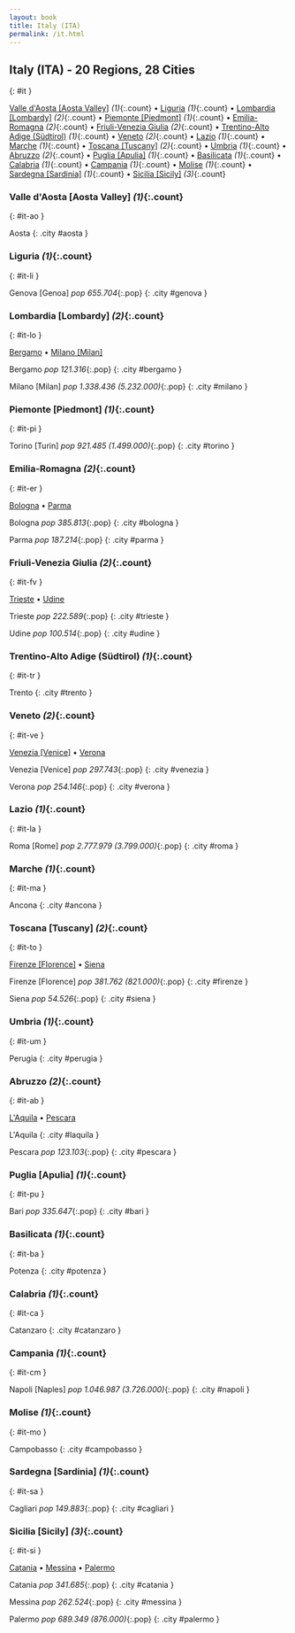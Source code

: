 ```yaml
---
layout: book
title: Italy (ITA)
permalink: /it.html
---
```


## Italy (ITA) - 20 Regions, 28 Cities
{: #it }


[Valle d'Aosta [Aosta Valley]](#it-ao) _(1)_{:.count} • [Liguria](#it-li) _(1)_{:.count} • [Lombardia [Lombardy]](#it-lo) _(2)_{:.count} • [Piemonte [Piedmont]](#it-pi) _(1)_{:.count} • [Emilia-Romagna](#it-er) _(2)_{:.count} • [Friuli-Venezia Giulia](#it-fv) _(2)_{:.count} • [Trentino-Alto Adige (Südtirol)](#it-tr) _(1)_{:.count} • [Veneto](#it-ve) _(2)_{:.count} • [Lazio](#it-la) _(1)_{:.count} • [Marche](#it-ma) _(1)_{:.count} • [Toscana [Tuscany]](#it-to) _(2)_{:.count} • [Umbria](#it-um) _(1)_{:.count} • [Abruzzo](#it-ab) _(2)_{:.count} • [Puglia [Apulia]](#it-pu) _(1)_{:.count} • [Basilicata](#it-ba) _(1)_{:.count} • [Calabria](#it-ca) _(1)_{:.count} • [Campania](#it-cm) _(1)_{:.count} • [Molise](#it-mo) _(1)_{:.count} • [Sardegna [Sardinia]](#it-sa) _(1)_{:.count} • [Sicilia [Sicily]](#it-si) _(3)_{:.count}




### Valle d'Aosta [Aosta Valley] _(1)_{:.count}
{: #it-ao }




<div class='columns2' markdown='1'>


Aosta  {: .city #aosta } <br>

</div>



### Liguria _(1)_{:.count}
{: #it-li }




<div class='columns2' markdown='1'>


Genova [Genoa]  _pop 655.704_{:.pop} {: .city #genova } <br>

</div>



### Lombardia [Lombardy] _(2)_{:.count}
{: #it-lo }


[Bergamo](#bergamo) • [Milano [Milan]](#milano)

<div class='columns2' markdown='1'>


Bergamo  _pop 121.316_{:.pop} {: .city #bergamo } <br>

Milano [Milan]  _pop 1.338.436 (5.232.000)_{:.pop} {: .city #milano } <br>

</div>



### Piemonte [Piedmont] _(1)_{:.count}
{: #it-pi }




<div class='columns2' markdown='1'>


Torino [Turin]  _pop 921.485 (1.499.000)_{:.pop} {: .city #torino } <br>

</div>



### Emilia-Romagna _(2)_{:.count}
{: #it-er }


[Bologna](#bologna) • [Parma](#parma)

<div class='columns2' markdown='1'>


Bologna  _pop 385.813_{:.pop} {: .city #bologna } <br>

Parma  _pop 187.214_{:.pop} {: .city #parma } <br>

</div>



### Friuli-Venezia Giulia _(2)_{:.count}
{: #it-fv }


[Trieste](#trieste) • [Udine](#udine)

<div class='columns2' markdown='1'>


Trieste  _pop 222.589_{:.pop} {: .city #trieste } <br>

Udine  _pop 100.514_{:.pop} {: .city #udine } <br>

</div>



### Trentino-Alto Adige (Südtirol) _(1)_{:.count}
{: #it-tr }




<div class='columns2' markdown='1'>


Trento  {: .city #trento } <br>

</div>



### Veneto _(2)_{:.count}
{: #it-ve }


[Venezia [Venice]](#venezia) • [Verona](#verona)

<div class='columns2' markdown='1'>


Venezia [Venice]  _pop 297.743_{:.pop} {: .city #venezia } <br>

Verona  _pop 254.146_{:.pop} {: .city #verona } <br>

</div>



### Lazio _(1)_{:.count}
{: #it-la }




<div class='columns2' markdown='1'>


Roma [Rome]  _pop 2.777.979 (3.799.000)_{:.pop} {: .city #roma } <br>

</div>



### Marche _(1)_{:.count}
{: #it-ma }




<div class='columns2' markdown='1'>


Ancona  {: .city #ancona } <br>

</div>



### Toscana [Tuscany] _(2)_{:.count}
{: #it-to }


[Firenze [Florence]](#firenze) • [Siena](#siena)

<div class='columns2' markdown='1'>


Firenze [Florence]  _pop 381.762 (821.000)_{:.pop} {: .city #firenze } <br>

Siena  _pop 54.526_{:.pop} {: .city #siena } <br>

</div>



### Umbria _(1)_{:.count}
{: #it-um }




<div class='columns2' markdown='1'>


Perugia  {: .city #perugia } <br>

</div>



### Abruzzo _(2)_{:.count}
{: #it-ab }


[L'Aquila](#laquila) • [Pescara](#pescara)

<div class='columns2' markdown='1'>


L'Aquila  {: .city #laquila } <br>

Pescara  _pop 123.103_{:.pop} {: .city #pescara } <br>

</div>



### Puglia [Apulia] _(1)_{:.count}
{: #it-pu }




<div class='columns2' markdown='1'>


Bari  _pop 335.647_{:.pop} {: .city #bari } <br>

</div>



### Basilicata _(1)_{:.count}
{: #it-ba }




<div class='columns2' markdown='1'>


Potenza  {: .city #potenza } <br>

</div>



### Calabria _(1)_{:.count}
{: #it-ca }




<div class='columns2' markdown='1'>


Catanzaro  {: .city #catanzaro } <br>

</div>



### Campania _(1)_{:.count}
{: #it-cm }




<div class='columns2' markdown='1'>


Napoli [Naples]  _pop 1.046.987 (3.726.000)_{:.pop} {: .city #napoli } <br>

</div>



### Molise _(1)_{:.count}
{: #it-mo }




<div class='columns2' markdown='1'>


Campobasso  {: .city #campobasso } <br>

</div>



### Sardegna [Sardinia] _(1)_{:.count}
{: #it-sa }




<div class='columns2' markdown='1'>


Cagliari  _pop 149.883_{:.pop} {: .city #cagliari } <br>

</div>



### Sicilia [Sicily] _(3)_{:.count}
{: #it-si }


[Catania](#catania) • [Messina](#messina) • [Palermo](#palermo)

<div class='columns2' markdown='1'>


Catania  _pop 341.685_{:.pop} {: .city #catania } <br>

Messina  _pop 262.524_{:.pop} {: .city #messina } <br>

Palermo  _pop 689.349 (876.000)_{:.pop} {: .city #palermo } <br>

</div>


 
